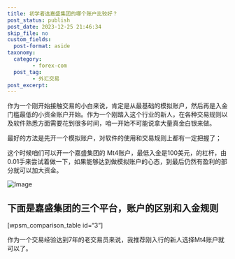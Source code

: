 ```yaml
---
title: 初学者选嘉盛集团的哪个账户比较好？
post_status: publish
post_date: 2023-12-25 21:46:34
skip_file: no
custom_fields: 
  post-format: aside
taxonomy:
  category:
        - forex-com
  post_tag:
        - 外汇交易
post_excerpt: 
---
```

作为一个刚开始接触交易的小白来说，肯定是从最基础的模拟账户，然后再是入金门槛最低的小资金账户开始。作为一个刚踏入这个行业的新人，在各种交易规则以及软件熟悉方面需要花到很多时间，咱一开始不可能说拿大量真金白银来做。

最好的方法是先开一个模拟账户，对软件的使用和交易规则上都有一定把握了；

这个时候咱们可以开一个嘉盛集团的 Mt4账户，最低入金是100美元，的杠杆，由0.01手来尝试着做一下，如果能够达到做模拟账户的心态，到最后仍然有盈利的部分就可以加大资金。

![Image](https://cdn.fendou.la/tuoss/forex-profile.png)

## 下面是嘉盛集团的三个平台，账户的区别和入金规则

[wpsm_comparison_table id=“3”]

作为一个交易经验达到7年的老交易员来说，我推荐刚入行的新人选择Mt4账户就可以了。